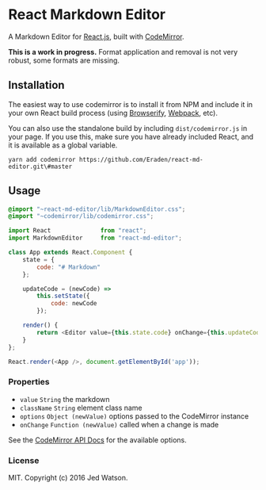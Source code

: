 # React Markdown Editor

A Markdown Editor for [React.js](http://facebook.github.io/react), built with [CodeMirror](https://codemirror.net).

**This is a work in progress.** Format application and removal is not very robust, some formats are missing.


## Installation

The easiest way to use codemirror is to install it from NPM and include it in your own React build process (using [Browserify](http://browserify.org), [Webpack](http://webpack.github.io/), etc).

You can also use the standalone build by including `dist/codemirror.js` in your page. If you use this, make sure you have already included React, and it is available as a global variable.

```
yarn add codemirror https://github.com/Eraden/react-md-editor.git\#master
```


## Usage

```css
@import "~react-md-editor/lib/MarkdownEditor.css";
@import "~codemirror/lib/codemirror.css";
```

```js
import React              from "react";
import MarkdownEditor     from "react-md-editor";

class App extends React.Component {
	state = {
        code: "# Markdown"
    };

	updateCode = (newCode) =>
		this.setState({
			code: newCode
		});

	render() {
		return <Editor value={this.state.code} onChange={this.updateCode} />
	}
};

React.render(<App />, document.getElementById('app'));
```

### Properties

* `value` `String` the markdown
* `className` `String` element class name
* `options` `Object (newValue)` options passed to the CodeMirror instance
* `onChange` `Function (newValue)` called when a change is made

See the [CodeMirror API Docs](https://codemirror.net/doc/manual.html#api) for the available options.

### License

MIT. Copyright (c) 2016 Jed Watson.
